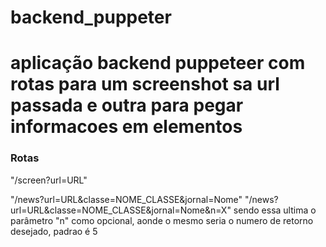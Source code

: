 # backend_puppeter

<h1> aplicação backend puppeteer com rotas para um screenshot sa url passada e outra para pegar informacoes em elementos </h1>

### Rotas

"/screen?url=URL"

"/news?url=URL&classe=NOME_CLASSE&jornal=Nome"
"/news?url=URL&classe=NOME_CLASSE&jornal=Nome&n=X"
sendo essa ultima o parâmetro "n" como opcional, aonde o mesmo seria o numero de retorno desejado, padrao é 5